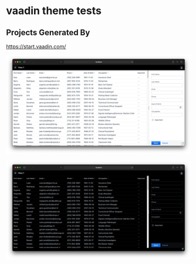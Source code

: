 # vaadin theme tests

## Projects Generated By  
https://start.vaadin.com/

![light](light.png)

![dark](dark.png)

